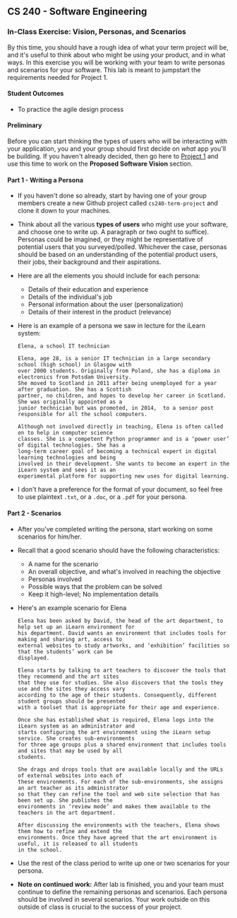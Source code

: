 ## CS 240 - Software Engineering

### In-Class Exercise: Vision, Personas, and Scenarios

By this time, you should have a rough idea of what your term project will be, and it's useful to think about who might be using your product, and in what ways. In this exercise you will be working with your team to write personas and scenarios for your software. This lab is meant to jumpstart the requirements needed for Project 1.

#### Student Outcomes

- To practice the agile design process

#### Preliminary

Before you can start thinking the types of users who will be interacting with your application, you and your group should first decide on _what_ app you'll be building. If you haven't already decided, then go here to [Project 1](../proj1.planning/) and use this time to work on the **Proposed Software Vision** section.

#### Part 1 - Writing a Persona

- If you haven't done so already, start by having one of your group members create a new Github project called `cs240-term-project` and clone it down to your machines.

- Think about all the various **types of users** who might use your software, and choose one to write up. A paragraph or two ought to suffice). Personas could be imagined, or they might be representative of potential users that you surveyed/polled. Whichever the case, personas should be based on an understanding of the potential product users, their jobs, their background and their aspirations.

- Here are all the elements you should include for each persona:

  - Details of their education and experience
  - Details of the individual's job
  - Personal information about the user (personalization)
  - Details of their interest in the product (relevance)

- Here is an example of a persona we saw in lecture for the iLearn system:

  ```
  Elena, a school IT technician

  Elena, age 28, is a senior IT technician in a large secondary school (high school) in Glasgow with
  over 2000 students. Originally from Poland, she has a diploma in electronics from Potsdam University.
  She moved to Scotland in 2011 after being unemployed for a year after graduation. She has a Scottish
  partner, no children, and hopes to develop her career in Scotland. She was originally appointed as a
  junior technician but was promoted, in 2014,  to a senior post responsible for all the school computers.

  Although not involved directly in teaching, Elena is often called on to help in computer science
  classes. She is a competent Python programmer and is a ‘power user’ of digital technologies. She has a
  long-term career goal of becoming a technical expert in digital learning technologies and being
  involved in their development. She wants to become an expert in the iLearn system and sees it as an
  experimental platform for supporting new uses for digital learning.
  ```

- I don't have a preference for the format of your document, so feel free to use plaintext `.txt`, or a `.doc`, or a `.pdf` for your persona.

#### Part 2 - Scenarios

- After you've completed writing the persona, start working on some scenarios for him/her.

- Recall that a good scenario should have the following characteristics:

  - A name for the scenario
  - An overall objective, and what's involved in reaching the objective
  - Personas involved
  - Possible ways that the problem can be solved
  - Keep it high-level; No implementation details

- Here's an example scenario for Elena

  ```
  Elena has been asked by David, the head of the art department, to help set up an iLearn environment for
  his department. David wants an environment that includes tools for making and sharing art, access to
  external websites to study artworks, and ‘exhibition’ facilities so that the students’ work can be
  displayed.

  Elena starts by talking to art teachers to discover the tools that they recommend and the art sites
  that they use for studies. She also discovers that the tools they use and the sites they access vary
  according to the age of their students. Consequently, different student groups should be presented
  with a toolset that is appropriate for their age and experience.

  Once she has established what is required, Elena logs into the iLearn system as an administrator and
  starts configuring the art environment using the iLearn setup service. She creates sub-environments
  for three age groups plus a shared environment that includes tools and sites that may be used by all
  students.

  She drags and drops tools that are available locally and the URLs of external websites into each of
  these environments. For each of the sub-environments, she assigns an art teacher as its administrator
  so that they can refine the tool and web site selection that has been set up. She publishes the
  environments in ‘review mode’ and makes them available to the teachers in the art department.

  After discussing the environments with the teachers, Elena shows them how to refine and extend the
  environments. Once they have agreed that the art environment is useful, it is released to all students
  in the school.
  ```

- Use the rest of the class period to write up one or two scenarios for your persona.

- **Note on continued work:** After lab is finished, you and your team must continue to define the remaining personas and scenarios. Each persona should be involved in several scenarios. Your work outside on this outside of class is crucial to the success of your project.
